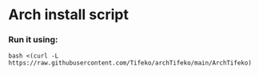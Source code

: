 # Arch install script

### Run it using:

```
bash <(curl -L https://raw.githubusercontent.com/Tifeko/archTifeko/main/ArchTifeko)
```
